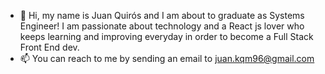 - 👋 Hi, my name is Juan Quirós and I am about to graduate as Systems Engineer! I am passionate about technology and a React js lover who keeps learning and improving everyday in order to become a Full Stack Front End dev.
- 📫 You can reach to me by sending an email to juan.kqm96@gmail.com
<!---
Juankqm/Juankqm is a ✨ special ✨ repository because its `README.md` (this file) appears on your GitHub profile.
You can click the Preview link to take a look at your changes.
--->
